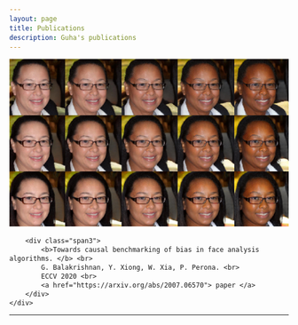 ```yaml
---
layout: page
title: Publications
description: Guha's publications
---
```


<div class="container">
    <div class="row-fluid">
        <div class="span3">
        <a href="../assets/paper-figs/face-bias_teaser.png">
            <img src="../assets/paper-figs/face-bias_teaser.png"
                  title="causal benchmarking" alt="causal benchmarking"
            /></a>
        </div>

        <div class="span3">
            <b>Towards causal benchmarking of bias in face analysis algorithms. </b> <br>
            G. Balakrishnan, Y. Xiong, W. Xia, P. Perona. <br>
            ECCV 2020 <br>
            <a href="https://arxiv.org/abs/2007.06570"> paper </a>
        </div>
    </div>
</div>

___


<!--
To increase the size of the title, use fewer # in front of the paper title.
To decrease the size of the title, use more #. 
To remove the italics, remove the * before and after the description
To remove the underline from the title, remove the <u> tags (<u> and </u>)
-->
